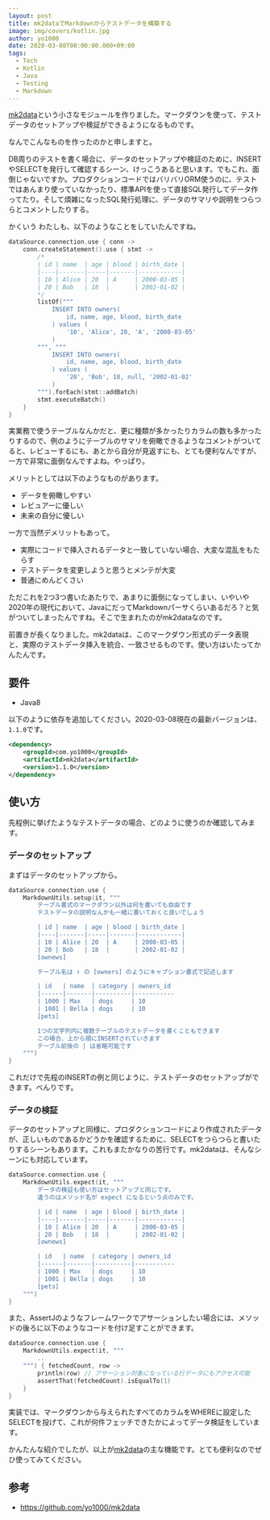```yaml
---
layout: post
title: mk2dataでMarkdownからテストデータを構築する
image: img/covers/kotlin.jpg
author: yo1000
date: 2020-03-08T00:00:00.000+09:00
tags:
  - Tech
  - Kotlin
  - Java
  - Testing
  - Markdown
---
```


[mk2data](https://github.com/yo1000/mk2data)という小さなモジュールを作りました。マークダウンを使って、テストデータのセットアップや検証ができるようになるものです。

なんでこんなものを作ったのかと申しますと。

DB周りのテストを書く場合に、データのセットアップや検証のために、INSERTやSELECTを発行して確認するシーン、けっこうあると思います。でもこれ、面倒じゃないですか。プロダクションコードではバリバリORM使うのに、テストではあんまり使っていなかったり、標準APIを使って直接SQL発行してデータ作ってたり。そして煩雑になったSQL発行処理に、データのサマリや説明をつらつらとコメントしたりする。

かくいう わたしも、以下のようなことをしていたんですね。

```kotlin
dataSource.connection.use { conn ->
    conn.createStatement().use { stmt ->
        /*
        | id | name  | age | blood | birth_date |
        |----|-------|-----|-------|------------|
        | 10 | Alice | 20  | A     | 2000-03-05 |
        | 20 | Bob   | 18  |       | 2002-01-02 |
        */
        listOf("""
            INSERT INTO owners(
                id, name, age, blood, birth_date
            ) values (
                '10', 'Alice', 20, 'A', '2000-03-05'
            )
        """, """
            INSERT INTO owners(
                id, name, age, blood, birth_date
            ) values (
                '20', 'Bob', 18, null, '2002-01-02'
            )
        """).forEach(stmt::addBatch)
        stmt.executeBatch()
    }
}
```

実業務で使うテーブルなんかだと、更に種類が多かったりカラムの数も多かったりするので、例のようにテーブルのサマリを俯瞰できるようなコメントがついてると、レビューするにも、あとから自分が見返すにも、とても便利なんですが、一方で非常に面倒なんですよね。やっぱり。

メリットとしては以下のようなものがあります。
* データを俯瞰しやすい
* レビュアーに優しい
* 未来の自分に優しい

一方で当然デメリットもあって。
* 実際にコードで挿入されるデータと一致していない場合、大変な混乱をもたらす
* テストデータを変更しようと思うとメンテが大変
* 普通にめんどくさい

ただこれを2つ3つ書いたあたりで、あまりに面倒になってしまい、いやいや2020年の現代において、JavaにだってMarkdownパーサくらいあるだろ？と気がついてしまったんですね。そこで生まれたのがmk2dataなのです。

前置きが長くなりました。mk2dataは、このマークダウン形式のデータ表現と、実際のテストデータ挿入を統合、一致させるものです。使い方はいたってかんたんです。

## 要件
* Java8

以下のように依存を追加してください。2020-03-08現在の最新バージョンは、`1.1.0`です。

```xml
<dependency>
    <groupId>com.yo1000</groupId>
    <artifactId>mk2data</artifactId>
    <version>1.1.0</version>
</dependency>
```

## 使い方
先程例に挙げたようなテストデータの場合、どのように使うのか確認してみます。

### データのセットアップ
まずはデータのセットアップから。

```kotlin
dataSource.connection.use {
    MarkdownUtils.setup(it, """
        テーブル書式のマークダウン以外は何を書いても自由です
        テストデータの説明なんかも一緒に書いておくと良いでしょう

        | id | name  | age | blood | birth_date |
        |----|-------|-----|-------|------------|
        | 10 | Alice | 20  | A     | 2000-03-05 |
        | 20 | Bob   | 18  |       | 2002-01-02 |
        [ownews]

        テーブル名は ↑ の [owners] のようにキャプション書式で記述します

        | id   | name  | category | owners_id
        |------|-------|----------|-----------
        | 1000 | Max   | dogs     | 10
        | 1001 | Bella | dogs     | 10
        [pets]

        1つの文字列内に複数テーブルのテストデータを書くこともできます
        この場合、上から順にINSERTされていきます
        テーブル前後の | は省略可能です
    """)
}
```

これだけで先程のINSERTの例と同じように、テストデータのセットアップができます。べんりです。

### データの検証
データのセットアップと同様に、プロダクションコードにより作成されたデータが、正しいものであるかどうかを確認するために、SELECTをつらつらと書いたりするシーンもあります。これもまたかなりの苦行です。mk2dataは、そんなシーンにも対応しています。

```kotlin
dataSource.connection.use {
    MarkdownUtils.expect(it, """
        データの検証も使い方はセットアップと同じです。
        違うのはメソッド名が expect になるという点のみです。

        | id | name  | age | blood | birth_date |
        |----|-------|-----|-------|------------|
        | 10 | Alice | 20  | A     | 2000-03-05 |
        | 20 | Bob   | 18  |       | 2002-01-02 |
        [ownews]

        | id   | name  | category | owners_id
        |------|-------|----------|-----------
        | 1000 | Max   | dogs     | 10
        | 1001 | Bella | dogs     | 10
        [pets]
    """)
}
```

また、AssertJのようなフレームワークでアサーションしたい場合には、メソッドの後ろに以下のようなコードを付け足すことができます。

```kotlin
dataSource.connection.use {
    MarkdownUtils.expect(it, """
        ..
    """) { fetchedCount, row ->
        println(row) // アサーション対象になっている行データにもアクセス可能
        assertThat(fetchedCount).isEqualTo(1)
    }
}
```

実装では、マークダウンから与えられたすべてのカラムをWHEREに設定したSELECTを投げて、これが何件フェッチできたかによってデータ検証をしています。

かんたんな紹介でしたが、以上が[mk2data](https://github.com/yo1000/mk2data)の主な機能です。とても便利なのでぜひ使ってみてください。

## 参考
- https://github.com/yo1000/mk2data
